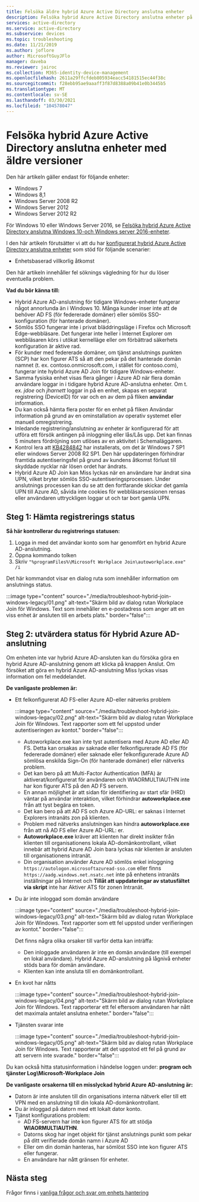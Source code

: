 ```yaml
---
title: Felsöka äldre hybrid Azure Active Directory anslutna enheter
description: Felsöka hybrid Azure Active Directory anslutna enheter på äldre nivå.
services: active-directory
ms.service: active-directory
ms.subservice: devices
ms.topic: troubleshooting
ms.date: 11/21/2019
ms.author: joflore
author: MicrosoftGuyJFlo
manager: daveba
ms.reviewer: jairoc
ms.collection: M365-identity-device-management
ms.openlocfilehash: 2611a29ffcfdeb805934eacc54181515ec44f38c
ms.sourcegitcommit: f28ebb95ae9aaaff3f87d8388a09b41e0b3445b5
ms.translationtype: MT
ms.contentlocale: sv-SE
ms.lasthandoff: 03/30/2021
ms.locfileid: "104578047"
---
```

# <a name="troubleshooting-hybrid-azure-active-directory-joined-down-level-devices"></a>Felsöka hybrid Azure Active Directory anslutna enheter med äldre versioner 

Den här artikeln gäller endast för följande enheter: 

- Windows 7 
- Windows 8,1 
- Windows Server 2008 R2 
- Windows Server 2012 
- Windows Server 2012 R2 

För Windows 10 eller Windows Server 2016, se [Felsöka hybrid Azure Active Directory anslutna Windows 10-och Windows server 2016-enheter](troubleshoot-hybrid-join-windows-current.md).

I den här artikeln förutsätter vi att du har [konfigurerat hybrid Azure Active Directory anslutna enheter](hybrid-azuread-join-plan.md) som stöd för följande scenarier:

- Enhetsbaserad villkorlig åtkomst

Den här artikeln innehåller fel söknings vägledning för hur du löser eventuella problem.  

**Vad du bör känna till:** 

- Hybrid Azure AD-anslutning för tidigare Windows-enheter fungerar något annorlunda än i Windows 10. Många kunder inser inte att de behöver AD FS (för federerade domäner) eller sömlös SSO-konfiguration (för hanterade domäner).
- Sömlös SSO fungerar inte i privat bläddringsläge i Firefox och Microsoft Edge-webbläsare. Det fungerar inte heller i Internet Explorer om webbläsaren körs i utökat kernelläge eller om förbättrad säkerhets konfiguration är aktive rad.
- För kunder med federerade domäner, om tjänst anslutnings punkten (SCP) har kon figurer ATS så att den pekar på det hanterade domän namnet (t. ex. contoso.onmicrosoft.com, i stället för contoso.com), fungerar inte hybrid Azure AD Join för tidigare Windows-enheter.
- Samma fysiska enhet visas flera gånger i Azure AD när flera domän användare loggar in i tidigare hybrid Azure AD-anslutna enheter.  Om t. ex. *jdoe* och *jharnett* loggar in på en enhet, skapas en separat registrering (DeviceID) för var och en av dem på fliken **användar** information. 
- Du kan också hämta flera poster för en enhet på fliken Användar information på grund av en ominstallation av operativ systemet eller manuell omregistrering.
- Inledande registrering/anslutning av enheter är konfigurerad för att utföra ett försök antingen på inloggning eller lås/Lås upp. Det kan finnas 5 minuters fördröjning som utlöses av en aktivitet i Schemaläggaren. 
- Kontrol lera att [KB4284842](https://support.microsoft.com/help/4284842) har installerats, om det är Windows 7 SP1 eller windows Server 2008 R2 SP1. Den här uppdateringen förhindrar framtida autentiseringsfel på grund av kundens åtkomst förlust till skyddade nycklar när lösen ordet har ändrats.
- Hybrid Azure AD Join kan Miss lyckas när en användare har ändrat sina UPN, vilket bryter sömlös SSO-autentiseringsprocessen. Under anslutnings processen kan du se att den fortfarande skickar det gamla UPN till Azure AD, såvida inte cookies för webbläsarsessionen rensas eller användaren uttryckligen loggar ut och tar bort gamla UPN.

## <a name="step-1-retrieve-the-registration-status"></a>Steg 1: Hämta registrerings status 

**Så här kontrollerar du registrerings statusen:**  

1. Logga in med det användar konto som har genomfört en hybrid Azure AD-anslutning.
1. Öppna kommando tolken 
1. Skriv `"%programFiles%\Microsoft Workplace Join\autoworkplace.exe" /i`

Det här kommandot visar en dialog ruta som innehåller information om anslutnings status.

:::image type="content" source="./media/troubleshoot-hybrid-join-windows-legacy/01.png" alt-text="Skärm bild av dialog rutan Workplace Join för Windows. Text som innehåller en e-postadress som anger att en viss enhet är ansluten till en arbets plats." border="false":::

## <a name="step-2-evaluate-the-hybrid-azure-ad-join-status"></a>Steg 2: utvärdera status för Hybrid Azure AD-anslutning 

Om enheten inte var hybrid Azure AD-ansluten kan du försöka göra en hybrid Azure AD-anslutning genom att klicka på knappen Anslut. Om försöket att göra en hybrid Azure AD-anslutning Miss lyckas visas information om fel meddelandet.

**De vanligaste problemen är:**

- Ett felkonfigurerat AD FS-eller Azure AD-eller nätverks problem

    :::image type="content" source="./media/troubleshoot-hybrid-join-windows-legacy/02.png" alt-text="Skärm bild av dialog rutan Workplace Join för Windows. Text rapporter som ett fel uppstod under autentiseringen av kontot." border="false":::
    
   - Autoworkplace.exe kan inte tyst autentisera med Azure AD eller AD FS. Detta kan orsakas av saknade eller felkonfigurerade AD FS (för federerade domäner) eller saknade eller felkonfigurerade Azure AD sömlösa enskilda Sign-On (för hanterade domäner) eller nätverks problem. 
   - Det kan bero på att Multi-Factor Authentication (MFA) är aktiverat/konfigurerat för användaren och WIAORMULTIAUTHN inte har kon figurer ATS på den AD FS servern. 
   - En annan möjlighet är att sidan för identifiering av start sfär (HRD) väntar på användar interaktion, vilket förhindrar **autoworkplace.exe** från att tyst begära en token.
   - Det kan bero på att AD FS och Azure AD-URL: er saknas i Internet Explorers intranäts zon på klienten.
   - Problem med nätverks anslutningen kan hindra **autoworkplace.exe** från att nå AD FS eller Azure AD-URL: er. 
   - **Autoworkplace.exe** kräver att klienten har direkt insikter från klienten till organisationens lokala AD-domänkontrollant, vilket innebär att hybrid Azure AD Join bara lyckas när klienten är ansluten till organisationens intranät.
   - Din organisation använder Azure AD sömlös enkel inloggning `https://autologon.microsoftazuread-sso.com` eller finns `https://aadg.windows.net.nsatc.net` inte på enhetens intranäts inställningar på Internet och **Tillåt att uppdateringar av statusfältet via skript** inte har Aktiver ATS för zonen Intranät.
- Du är inte inloggad som domän användare

   :::image type="content" source="./media/troubleshoot-hybrid-join-windows-legacy/03.png" alt-text="Skärm bild av dialog rutan Workplace Join för Windows. Text rapporter som ett fel uppstod under verifieringen av kontot." border="false":::

   Det finns några olika orsaker till varför detta kan inträffa:

   - Den inloggade användaren är inte en domän användare (till exempel en lokal användare). Hybrid Azure AD-anslutning på lågnivå enheter stöds bara för domän användare.
   - Klienten kan inte ansluta till en domänkontrollant.    
- En kvot har nåtts

    :::image type="content" source="./media/troubleshoot-hybrid-join-windows-legacy/04.png" alt-text="Skärm bild av dialog rutan Workplace Join för Windows. Text rapporterar ett fel eftersom användaren har nått det maximala antalet anslutna enheter." border="false":::

- Tjänsten svarar inte 

    :::image type="content" source="./media/troubleshoot-hybrid-join-windows-legacy/05.png" alt-text="Skärm bild av dialog rutan Workplace Join för Windows. Text rapporterar att det uppstod ett fel på grund av att servern inte svarade." border="false":::

Du kan också hitta statusinformation i händelse loggen under: **program och tjänster Log\Microsoft-Workplace Join**
  
**De vanligaste orsakerna till en misslyckad hybrid Azure AD-anslutning är:** 

- Datorn är inte ansluten till din organisations interna nätverk eller till ett VPN med en anslutning till din lokala AD-domänkontrollant.
- Du är inloggad på datorn med ett lokalt dator konto. 
- Tjänst konfigurations problem: 
   - AD FS-servern har inte kon figurer ATS för att stödja **WIAORMULTIAUTHN**. 
   - Datorns skog har inget objekt för tjänst anslutnings punkt som pekar på ditt verifierade domän namn i Azure AD 
   - Eller om din domän hanteras, har sömlöst SSO inte kon figurer ATS eller fungerar.
   - En användare har nått gränsen för enheter. 

## <a name="next-steps"></a>Nästa steg

Frågor finns i [vanliga frågor och svar om enhets hantering](faq.md)  
